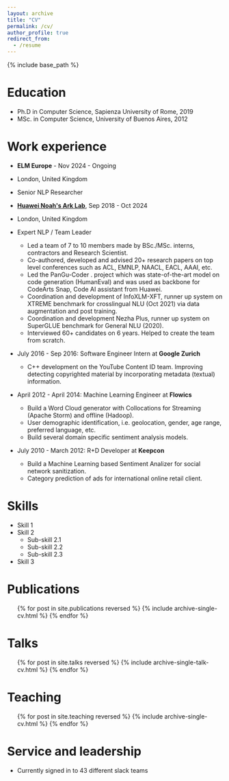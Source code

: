 ```yaml
---
layout: archive
title: "CV"
permalink: /cv/
author_profile: true
redirect_from:
  - /resume
---
```


{% include base_path %}

Education
======
* Ph.D in Computer Science, Sapienza University of Rome, 2019
* MSc. in Computer Science, University of Buenos Aires, 2012

Work experience
======
* **ELM Europe** - Nov 2024 - Ongoing
* London, United Kingdom
* Senior NLP Researcher

* [**Huawei Noah's Ark Lab**](https://noahlab.com.hk/#/home), Sep 2018 - Oct 2024
* London, United Kingdom
* Expert NLP / Team Leader 
  * Led a team of 7 to 10 members made by BSc./MSc. interns, contractors and Research Scientist.
  * Co-authored, developed and advised 20+ research papers on top level conferences such as ACL, EMNLP, NAACL, EACL, AAAI, etc.
  * Led the PanGu-Coder . project which was state-of-the-art model on code generation (HumanEval) and was used as backbone for CodeArts Snap, Code AI assistant from Huawei.
  * Coordination and development of InfoXLM-XFT, runner up system on XTREME benchmark for crosslingual NLU (Oct 2021) via data augmentation and post training.
  * Coordination and development Nezha Plus, runner up system on SuperGLUE benchmark for General NLU (2020).
  * Interviewed 60+ candidates on 6 years. Helped to create the team from scratch.

* July 2016 - Sep 2016: Software Engineer Intern at **Google Zurich**
  * C++ development on the YouTube Content ID team. Improving detecting copyrighted material by incorporating metadata (textual) information.

* April 2012 - April 2014: Machine Learning Engineer at **Flowics**
  * Build a Word Cloud generator with Collocations for Streaming (Apache Storm) and offline (Hadoop).
  * User demographic identification, i.e. geolocation, gender, age range, preferred language, etc.
  * Build several domain specific sentiment analysis models.

* July 2010 - March 2012: R+D Developer at **Keepcon**
  * Build a Machine Learning based Sentiment Analizer for social network sanitization.
  * Category prediction of ads for international online retail client.
  
Skills
======
* Skill 1
* Skill 2
  * Sub-skill 2.1
  * Sub-skill 2.2
  * Sub-skill 2.3
* Skill 3

Publications
======
  <ul>{% for post in site.publications reversed %}
    {% include archive-single-cv.html %}
  {% endfor %}</ul>
  
Talks
======
  <ul>{% for post in site.talks reversed %}
    {% include archive-single-talk-cv.html  %}
  {% endfor %}</ul>
  
Teaching
======
  <ul>{% for post in site.teaching reversed %}
    {% include archive-single-cv.html %}
  {% endfor %}</ul>
  
Service and leadership
======
* Currently signed in to 43 different slack teams
